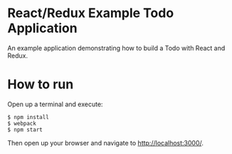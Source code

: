 React/Redux Example Todo Application
====================================

An example application demonstrating how to build a Todo with React and Redux.

# How to run

Open up a terminal and execute:

```term
$ npm install
$ webpack
$ npm start
```

Then open up your browser and navigate to [http://localhost:3000/](http://localhost:3000/).



